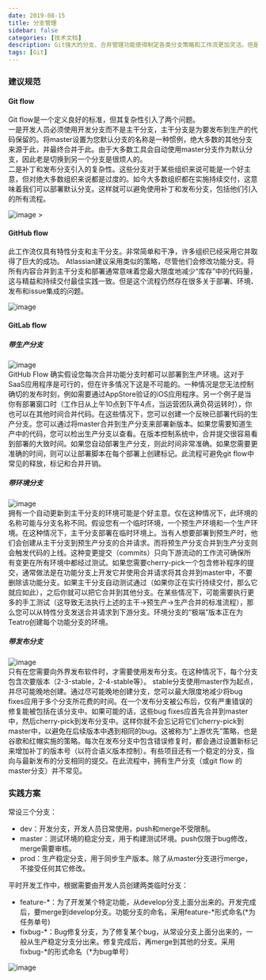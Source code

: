 ```yaml
---
date: 2019-08-15
title: 分支管理
sidebar: false
categories: [技术文档]
description: Git强大的分支、合并管理功能使得制定各类分支策略和工作流更加灵活。但是，许多组织最终采用的工作流要么没有明确定义，要么过于复杂，要么就是未能与问题追踪系统集成。许多从其他版本控制系统转向git的组织经常会发现很难开发出有效的工作流。本文介绍一些常用的Git分支管理策略，为具体项目中提供规范性的指导。
tags: [Git]
---
```


### 建议规范
#### Git flow  

Git flow是一个定义良好的标准，但其复杂性引入了两个问题。  
一是开发人员必须使用开发分支而不是主干分支，主干分支是为要发布到生产的代码保留的。将master设置为您默认分支的名称是一种惯例，绝大多数的其他分支来源于此，并最终合并于此。由于大多数工具会自动使用master分支作为默认分支，因此老是切换到另一个分支是很烦人的。     
二是补丁和发布分支引入的复杂性。这些分支对于某些组织来说可能是一个好主意，但对绝大多数组织来说都是过度的。如今大多数组织都在实施持续交付，这意味着我们可以部署默认分支。这样就可以避免使用补丁和发布分支，包括他们引入的所有流程。 

![image >](/img/git_flow.png "git flow")

#### GitHub flow 

此工作流仅具有特性分支和主干分支。非常简单和干净，许多组织已经采用它并取得了巨大的成功。 Atlassian建议采用类似的策略，尽管他们会修改功能分支。将所有内容合并到主干分支和部署通常意味着您最大限度地减少“库存”中的代码量，这与精益和持续交付最佳实践一致。但是这个流程仍然存在很多关于部署、环境、发布和issue集成的问题。 

![image](/img/github_flow.png#left "github flow")  


#### GitLab flow

##### 带生产分支  
![image](/img/gitlab_flow1.png)   
GitHub Flow 确实假设您每次合并功能分支时都可以部署到生产环境。这对于SaaS应用程序是可行的，但在许多情况下这是不可能的。一种情况是您无法控制确切的发布时刻，例如需要通过AppStore验证的iOS应用程序。另一个例子是当你有部署窗口时（工作日从上午10点到下午4点，当运营团队满负荷运转时），你也可以在其他时间合并代码。在这些情况下，您可以创建一个反映已部署代码的生产分支。您可以通过将master合并到生产分支来部署新版本。如果您需要知道生产中的代码，您可以检出生产分支以查看。在版本控制系统中，合并提交很容易看到部署的大致时间。如果您自动部署生产分支，则此时间非常准确。如果您需要更准确的时间，则可以让部署脚本在每个部署上创建标记。此流程可避免git flow中常见的释放，标记和合并开销。  
##### 带环境分支 
![image](/img/gitlab_flow2.png)   
拥有一个自动更新到主干分支的环境可能是个好主意。仅在这种情况下，此环境的名称可能与分支名称不同。假设您有一个临时环境，一个预生产环境和一个生产环境。在这种情况下，主干分支部署在临时环境上。当有人想要部署到预生产时，他们会创建从主干分支到预生产分支的合并请求。而将预生产分支合并到生产分支则会触发代码的上线。这种变更提交（commits）只向下游流动的工作流可确保所有变更在所有环境中都经过测试。如果您需要cherry-pick一个包含修补程序的提交，通常做法是在功能分支上开发它并使用合并请求将其合并到master中，不要删除该功能分支。如果主干分支自动测试通过（如果你正在实行持续交付，那么它就应如此），之后你就可以把它合并到其他分支。在某些情况下，可能需要执行更多的手工测试（这导致无法执行上述的主干->预生产->生产合并的标准流程），那么您可以从特性分支发送合并请求到下游分支。环境分支的“极端”版本正在为Teatro创建每个功能分支的环境。  

##### 带发布分支  
![image](/img/gitlab_flow3.png)   
只有在您需要向外界发布软件时，才需要使用发布分支。在这种情况下，每个分支包含次要版本（2-3-stable，2-4-stable等）。 stable分支使用master作为起点，并尽可能晚地创建。通过尽可能晚地创建分支，您可以最大限度地减少将bug fixes应用于多个分支所花费的时间。在一个发布分支被公布后，仅有严重错误的修复能被包括在该分支中。如果可能的话，这些bug fixes应首先合并到master中，然后cherry-pick到发布分支中。这样你就不会忘记将它们cherry-pick到master中，以避免在后续版本中遇到相同的bug。这被称为“上游优先”策略，也是谷歌和红帽实施的策略。每次在发布分支中包含错误修复时，都会通过设置新标记来增加补丁的版本号（以符合语义版本控制）。有些项目还有一个稳定的分支，指向与最新发布的分支相同的提交。在此流程中，拥有生产分支（或git flow 的master分支）并不常见。 

### 实践方案  
常设三个分支：
- dev：开发分支，开发人员日常使用，push和merge不受限制。  
- master：测试环境的稳定分支，用于构建测试环境。push仅限于bug修改，merge需要审核。
- prod：生产稳定分支，用于同步生产版本。除了从master分支进行merge，不接受任何其它修改。
  
平时开发工作中，根据需要由开发人员创建两类临时分支：
- feature-*：为了开发某个特定功能，从develop分支上面分出来的。开发完成后，要merge到develop分支。功能分支的命名，采用feature-*形式命名(*为任务单号)
- fixbug-*：Bug修复分支，为了修复某个bug，从常设分支上面分出来的，一般从生产稳定分支分出来。修复完成后，再merge到其他的分支。采用fixbug-*的形式命名（*为bug单号）

![image](/img/sample-flow.png)
